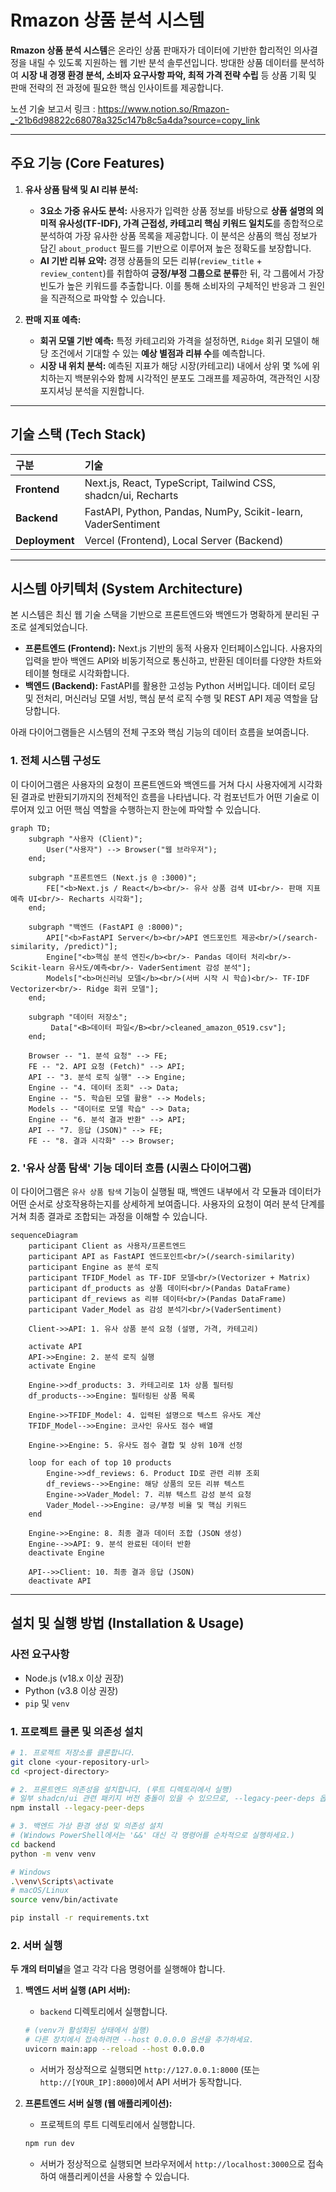 # Rmazon 상품 분석 시스템

**Rmazon 상품 분석 시스템**은 온라인 상품 판매자가 데이터에 기반한 합리적인 의사결정을 내릴 수 있도록 지원하는 웹 기반 분석 솔루션입니다. 방대한 상품 데이터를 분석하여 **시장 내 경쟁 환경 분석, 소비자 요구사항 파악, 최적 가격 전략 수립** 등 상품 기획 및 판매 전략의 전 과정에 필요한 핵심 인사이트를 제공합니다.

노션 기술 보고서 링크 : https://www.notion.so/Rmazon-_-21b6d98822c68078a325c147b8c5a4da?source=copy_link


---

##  주요 기능 (Core Features)

1.  **유사 상품 탐색 및 AI 리뷰 분석:**
    *   **3요소 가중 유사도 분석:** 사용자가 입력한 상품 정보를 바탕으로 **상품 설명의 의미적 유사성(TF-IDF), 가격 근접성, 카테고리 핵심 키워드 일치도**를 종합적으로 분석하여 가장 유사한 상품 목록을 제공합니다. 이 분석은 상품의 핵심 정보가 담긴 `about_product` 필드를 기반으로 이루어져 높은 정확도를 보장합니다.
    *   **AI 기반 리뷰 요약:** 경쟁 상품들의 모든 리뷰(`review_title` + `review_content`)를 취합하여 **긍정/부정 그룹으로 분류**한 뒤, 각 그룹에서 가장 빈도가 높은 키워드를 추출합니다. 이를 통해 소비자의 구체적인 반응과 그 원인을 직관적으로 파악할 수 있습니다.

2.  **판매 지표 예측:**
    *   **회귀 모델 기반 예측:** 특정 카테고리와 가격을 설정하면, `Ridge` 회귀 모델이 해당 조건에서 기대할 수 있는 **예상 별점과 리뷰 수**를 예측합니다.
    *   **시장 내 위치 분석:** 예측된 지표가 해당 시장(카테고리) 내에서 상위 몇 %에 위치하는지 백분위수와 함께 시각적인 분포도 그래프를 제공하여, 객관적인 시장 포지셔닝 분석을 지원합니다.

---

## 기술 스택 (Tech Stack)

| 구분         | 기술                                                               |
| :----------- | :----------------------------------------------------------------- |
| **Frontend** | Next.js, React, TypeScript, Tailwind CSS, shadcn/ui, Recharts       |
| **Backend**  | FastAPI, Python, Pandas, NumPy, Scikit-learn, VaderSentiment |
| **Deployment** | Vercel (Frontend), Local Server (Backend)                          |

---

## 시스템 아키텍처 (System Architecture)

본 시스템은 최신 웹 기술 스택을 기반으로 프론트엔드와 백엔드가 명확하게 분리된 구조로 설계되었습니다. 


-   **프론트엔드 (Frontend):** Next.js 기반의 동적 사용자 인터페이스입니다. 사용자의 입력을 받아 백엔드 API와 비동기적으로 통신하고, 반환된 데이터를 다양한 
차트와 테이블 형태로 시각화합니다.
-   **백엔드 (Backend):** FastAPI를 활용한 고성능 Python 서버입니다. 데이터 로딩 및 전처리, 머신러닝 모델 서빙, 핵심 분석 로직 수행 및 REST API 제공 역할을 
담당합니다.


아래 다이어그램들은 시스템의 전체 구조와 핵심 기능의 데이터 흐름을 보여줍니다.

### 1. 전체 시스템 구성도

이 다이어그램은 사용자의 요청이 프론트엔드와 백엔드를 거쳐 다시 사용자에게 시각화된 결과로 반환되기까지의 전체적인 흐름을 나타냅니다. 각 컴포넌트가 어떤 기술로 이루어져 있고 어떤 핵심 역할을 수행하는지 한눈에 파악할 수 있습니다.

```mermaid
graph TD;
    subgraph "사용자 (Client)";
        User("사용자") --> Browser("웹 브라우저");
    end;

    subgraph "프론트엔드 (Next.js @ :3000)";
        FE["<b>Next.js / React</b><br/>- 유사 상품 검색 UI<br/>- 판매 지표 예측 UI<br/>- Recharts 시각화"];
    end;

    subgraph "백엔드 (FastAPI @ :8000)";
        API["<b>FastAPI Server</b><br/>API 엔드포인트 제공<br/>(/search-similarity, /predict)"];
        Engine["<b>핵심 분석 엔진</b><br/>- Pandas 데이터 처리<br/>- Scikit-learn 유사도/예측<br/>- VaderSentiment 감성 분석"];
        Models["<b>머신러닝 모델</b><br/>(서버 시작 시 학습)<br/>- TF-IDF Vectorizer<br/>- Ridge 회귀 모델"];
    end;
    
    subgraph "데이터 저장소";
         Data["<B>데이터 파일</B><br/>cleaned_amazon_0519.csv"];
    end;

    Browser -- "1. 분석 요청" --> FE;
    FE -- "2. API 요청 (Fetch)" --> API;
    API -- "3. 분석 로직 실행" --> Engine;
    Engine -- "4. 데이터 조회" --> Data;
    Engine -- "5. 학습된 모델 활용" --> Models;
    Models -- "데이터로 모델 학습" --> Data;
    Engine -- "6. 분석 결과 반환" --> API;
    API -- "7. 응답 (JSON)" --> FE;
    FE -- "8. 결과 시각화" --> Browser;
```

### 2. '유사 상품 탐색' 기능 데이터 흐름 (시퀀스 다이어그램)

이 다이어그램은 `유사 상품 탐색` 기능이 실행될 때, 백엔드 내부에서 각 모듈과 데이터가 어떤 순서로 상호작용하는지를 상세하게 보여줍니다. 사용자의 요청이 여러 분석 단계를 거쳐 최종 결과로 조합되는 과정을 이해할 수 있습니다.

```mermaid
sequenceDiagram
    participant Client as 사용자/프론트엔드
    participant API as FastAPI 엔드포인트<br/>(/search-similarity)
    participant Engine as 분석 로직
    participant TFIDF_Model as TF-IDF 모델<br/>(Vectorizer + Matrix)
    participant df_products as 상품 데이터<br/>(Pandas DataFrame)
    participant df_reviews as 리뷰 데이터<br/>(Pandas DataFrame)
    participant Vader_Model as 감성 분석기<br/>(VaderSentiment)

    Client->>API: 1. 유사 상품 분석 요청 (설명, 가격, 카테고리)
    
    activate API
    API->>Engine: 2. 분석 로직 실행
    activate Engine
    
    Engine->>df_products: 3. 카테고리로 1차 상품 필터링
    df_products-->>Engine: 필터링된 상품 목록
    
    Engine->>TFIDF_Model: 4. 입력된 설명으로 텍스트 유사도 계산
    TFIDF_Model-->>Engine: 코사인 유사도 점수 배열
    
    Engine->>Engine: 5. 유사도 점수 결합 및 상위 10개 선정
    
    loop for each of top 10 products
        Engine->>df_reviews: 6. Product ID로 관련 리뷰 조회
        df_reviews-->>Engine: 해당 상품의 모든 리뷰 텍스트
        Engine->>Vader_Model: 7. 리뷰 텍스트 감성 분석 요청
        Vader_Model-->>Engine: 긍/부정 비율 및 핵심 키워드
    end
    
    Engine->>Engine: 8. 최종 결과 데이터 조합 (JSON 생성)
    Engine-->>API: 9. 분석 완료된 데이터 반환
    deactivate Engine
    
    API-->>Client: 10. 최종 결과 응답 (JSON)
    deactivate API
```

---

## 설치 및 실행 방법 (Installation & Usage)

### 사전 요구사항

-   Node.js (v18.x 이상 권장)
-   Python (v3.8 이상 권장)
-   `pip` 및 `venv`

### 1. 프로젝트 클론 및 의존성 설치

```bash
# 1. 프로젝트 저장소를 클론합니다.
git clone <your-repository-url>
cd <project-directory>

# 2. 프론트엔드 의존성을 설치합니다. (루트 디렉토리에서 실행)
# 일부 shadcn/ui 관련 패키지 버전 충돌이 있을 수 있으므로, --legacy-peer-deps 옵션을 권장합니다.
npm install --legacy-peer-deps

# 3. 백엔드 가상 환경 생성 및 의존성 설치
# (Windows PowerShell에서는 '&&' 대신 각 명령어를 순차적으로 실행하세요.)
cd backend
python -m venv venv

# Windows
.\venv\Scripts\activate
# macOS/Linux
source venv/bin/activate

pip install -r requirements.txt
```

### 2. 서버 실행

**두 개의 터미널**을 열고 각각 다음 명령어를 실행해야 합니다.

1.  **백엔드 서버 실행 (API 서버):**
    *   `backend` 디렉토리에서 실행합니다.

    ```bash
    # (venv가 활성화된 상태에서 실행)
    # 다른 장치에서 접속하려면 --host 0.0.0.0 옵션을 추가하세요.
    uvicorn main:app --reload --host 0.0.0.0
    ```
    *   서버가 정상적으로 실행되면 `http://127.0.0.1:8000` (또는 `http://[YOUR_IP]:8000`)에서 API 서버가 동작합니다.

2.  **프론트엔드 서버 실행 (웹 애플리케이션):**
    *   프로젝트의 루트 디렉토리에서 실행합니다.

    ```bash
    npm run dev
    ```
    *   서버가 정상적으로 실행되면 브라우저에서 `http://localhost:3000`으로 접속하여 애플리케이션을 사용할 수 있습니다.
